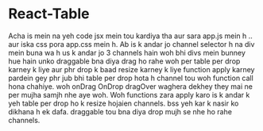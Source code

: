 # React-Table

Acha is mein na yeh code jsx mein tou kardiya tha aur sara app.js mein h .. aur iska css pora app.css mein h.
Ab is k andar jo channel selector h na div mein buna wa h us k andar jo 3 channels hain woh bhi divs mein bunney hue hain unko draggable bna diya drag ho rahe woh per table per drop karney k liye aur phr drop k baad resize karney k liye function apply karney pardein gey phr jub bhi table per drop hota h channel tou woh function call hona chahiye. woh onDrag OnDrop dragOver waghera dekhey they mai ne per mujha samjh nhe aye woh. Woh functions zara apply karo is k andar k yeh table per drop ho k resize hojaien channels. bss yeh kar k nasir ko dikhana h ek dafa. draggable tou bna diya drop mujh se nhe ho rahe channels.
